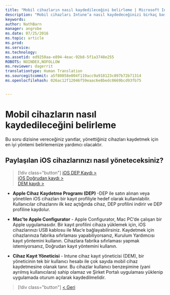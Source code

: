 ```yaml
---
title: "Mobil cihazların nasıl kaydedileceğini belirleme | Microsoft Intune"
description: "Mobil cihazları Intune’a nasıl kaydedeceğinizi birkaç basit soruyu yanıtlayarak kararlaştırın"
keywords: 
author: NathBarn
manager: angrobe
ms.date: 07/25/2016
ms.topic: article
ms.prod: 
ms.service: 
ms.technology: 
ms.assetid: ed9250aa-e894-4eac-92b8-5f1a3748e255
ROBOTS: NOINDEX,NOFOLLOW
ms.reviewer: dagerrit
translationtype: Human Translation
ms.sourcegitcommit: a5f80058e004f119acc9a918123c897b72b71314
ms.openlocfilehash: 026ac12f12046f59eaac6e8bedc0669bcd93fb75


---
```

# Mobil cihazların nasıl kaydedileceğini belirleme

Bu soru dizisine vereceğiniz yanıtlar, yönettiğiniz cihazları kaydetmek için en iyi yöntemi belirlemenize yardımcı olacaktır.


## **Paylaşılan iOS cihazlarınızı nasıl yöneteceksiniz?**

  > [!div class="button"]
  [iOS DEP Kaydı >](/intune/deploy-use/ios-device-enrollment-program-in-microsoft-intune)<br>[iOS Doğrudan kaydı >](/intune/deploy-use/ios-direct-enrollment-in-microsoft-intune)<br>[DEM kaydı >](/intune/deploy-use/enroll-corporate-owned-devices-with-the-device-enrollment-manager-in-microsoft-intune)

  - **Apple Cihaz Kaydetme Programı (DEP)** -DEP ile satın alınan veya yönetilen iOS cihazları bir kayıt profiliyle hedef olarak kullanılabilir. Kullanıcılar cihazlarını ilk kez açtığında cihaz, DEP profilini indirir ve DEP profiline kaydolur.

  - **Mac’te Apple Configurator** - Apple Configurator, Mac PC’de çalışan bir Apple uygulamasıdır. Bir kayıt profilini cihaza yüklemek için, iOS cihazlarınızı USB kablosu ile Mac’e bağlayabilirsiniz. Kaydetmek için cihazlarınıza fabrika sıfırlaması yapabiliyorsanız, Kurulum Yardımcısı kayıt yöntemini kullanın. Cihazlara fabrika sıfırlaması yapmak istemiyorsanız, Doğrudan kayıt yöntemini kullanın.

  - **Cihaz Kayıt Yöneticisi** - Intune cihaz kayıt yöneticisi (DEM), bir yöneticinin tek bir kullanıcı hesabı ile çok sayıda mobil cihaz kaydetmesine olanak tanır. Bu cihazlar kullanıcı benzeşimine (yani ayrılmış kullanıcılara) sahip olamaz ve Şirket Portalı uygulaması yüklenip uygulamada oturum açılarak kaydedilmelidir.

  > [!div class="button"]
  [< Geri](choose-how-to-enroll-devices3.md)



<!--HONumber=Aug16_HO5-->


